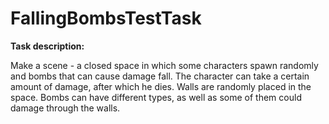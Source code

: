 # FallingBombsTestTask

**Task description:**

Make a scene - a closed space in which some characters spawn randomly and bombs that can cause damage fall. The character can take a certain amount of damage, after which he dies.
Walls are randomly placed in the space.
Bombs can have different types, as well as some of them could damage through the walls.
